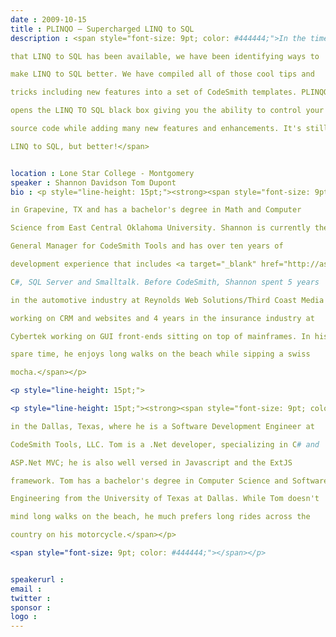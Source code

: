 ```yaml
---
date : 2009-10-15
title : PLINQO – Supercharged LINQ to SQL
description : <span style="font-size: 9pt; color: #444444;">In the time
that LINQ to SQL has been available, we have been identifying ways to
make LINQ to SQL better. We have compiled all of those cool tips and
tricks including new features into a set of CodeSmith templates. PLINQO
opens the LINQ TO SQL black box giving you the ability to control your
source code while adding many new features and enhancements. It's still
LINQ to SQL, but better!</span>

location : Lone Star College - Montgomery
speaker : Shannon Davidson Tom Dupont
bio : <p style="line-height: 15pt;"><strong><span style="font-size: 9pt; color: #444444;">Shannon Davidson</span></strong><span style="font-size: 9pt; color: #444444;">&nbsp;lives
in Grapevine, TX and has a bachelor's degree in Math and Computer
Science from East Central Oklahoma University. Shannon is currently the
General Manager for CodeSmith Tools and has over ten years of
development experience that includes <a target="_blank" href="http://asp.net/">ASP.NET</a>,
C#, SQL Server and Smalltalk. Before CodeSmith, Shannon spent 5 years
in the automotive industry at Reynolds Web Solutions/Third Coast Media
working on CRM and websites and 4 years in the insurance industry at
Cybertek working on GUI front-ends sitting on top of mainframes. In his
spare time, he enjoys long walks on the beach while sipping a swiss
mocha.</span></p>
<p style="line-height: 15pt;">
<p style="line-height: 15pt;"><strong><span style="font-size: 9pt; color: #444444;">Tom DuPont</span></strong><span style="font-size: 9pt; color: #444444;">&nbsp;lives
in the Dallas, Texas, where he is a Software Development Engineer at
CodeSmith Tools, LLC. Tom is a .Net developer, specializing in C# and
ASP.Net MVC; he is also well versed in Javascript and the ExtJS
framework. Tom has a bachelor's degree in Computer Science and Software
Engineering from the University of Texas at Dallas. While Tom doesn't
mind long walks on the beach, he much prefers long rides across the
country on his motorcycle.</span></p>
<span style="font-size: 9pt; color: #444444;"></span></p>

speakerurl : 
email : 
twitter : 
sponsor : 
logo : 
---
```

